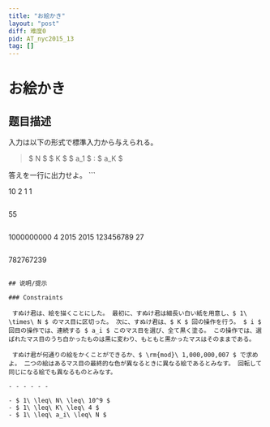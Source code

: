 ```yaml
---
title: "お絵かき"
layout: "post"
diff: 难度0
pid: AT_nyc2015_13
tag: []
---
```


# お絵かき

## 题目描述

[problemUrl]: https://atcoder.jp/contests/NYC2015/tasks/nyc2015_13

入力は以下の形式で標準入力から与えられる。

> $ N $ $ K $ $ a_1 $ : $ a_K $

 答えを一行に出力せよ。 ```

10 2
1
1
```

 ```

55
```

 ```

1000000000 4
2015
2015
123456789
27
```

 ```

782767239
```

## 说明/提示

### Constraints

 すぬけ君は、絵を描くことにした。 最初に、すぬけ君は細長い白い紙を用意し、$ 1\ \times\ N $ のマス目に区切った。 次に、すぬけ君は、$ K $ 回の操作を行う。 $ i $ 回目の操作では、連続する $ a_i $ このマス目を選び、全て黒く塗る。 この操作では、選ばれたマス目のうち白かったものは黒に変わり、もともと黒かったマスはそのままである。

 すぬけ君が何通りの絵をかくことができるか、$ \rm{mod}\ 1,000,000,007 $ で求めよ。 二つの絵はあるマス目の最終的な色が異なるときに異なる絵であるとみなす。 回転して同じになる絵でも異なるものとみなす。

- - - - - -

- $ 1\ \leq\ N\ \leq\ 10^9 $
- $ 1\ \leq\ K\ \leq\ 4 $
- $ 1\ \leq\ a_i\ \leq\ N $

